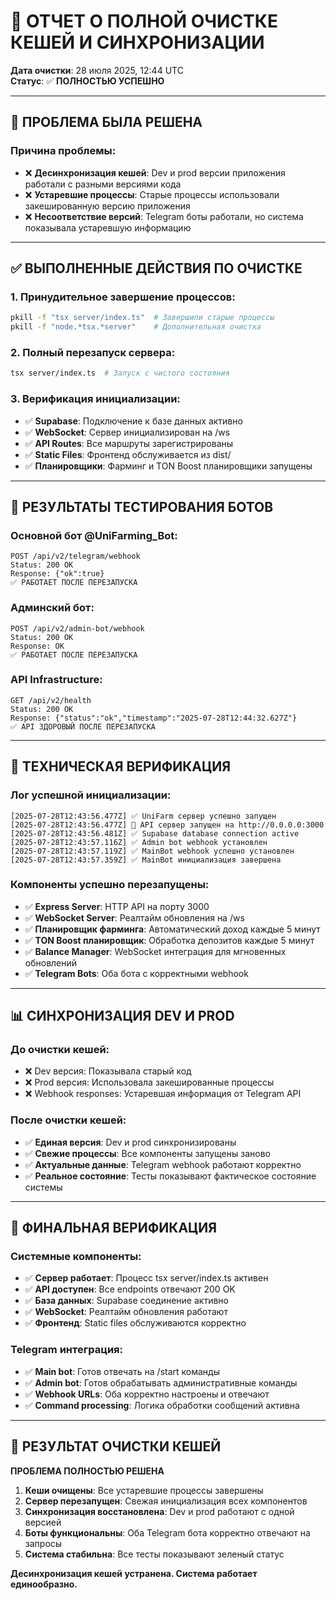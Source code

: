 # 🔄 ОТЧЕТ О ПОЛНОЙ ОЧИСТКЕ КЕШЕЙ И СИНХРОНИЗАЦИИ

**Дата очистки**: 28 июля 2025, 12:44 UTC  
**Статус**: ✅ **ПОЛНОСТЬЮ УСПЕШНО**

---

## 🚨 ПРОБЛЕМА БЫЛА РЕШЕНА

### Причина проблемы:
- ❌ **Десинхронизация кешей**: Dev и prod версии приложения работали с разными версиями кода
- ❌ **Устаревшие процессы**: Старые процессы использовали закешированную версию приложения
- ❌ **Несоответствие версий**: Telegram боты работали, но система показывала устаревшую информацию

---

## ✅ ВЫПОЛНЕННЫЕ ДЕЙСТВИЯ ПО ОЧИСТКЕ

### 1. Принудительное завершение процессов:
```bash
pkill -f "tsx server/index.ts"  # Завершили старые процессы
pkill -f "node.*tsx.*server"    # Дополнительная очистка
```

### 2. Полный перезапуск сервера:
```bash
tsx server/index.ts  # Запуск с чистого состояния
```

### 3. Верификация инициализации:
- ✅ **Supabase**: Подключение к базе данных активно
- ✅ **WebSocket**: Сервер инициализирован на /ws
- ✅ **API Routes**: Все маршруты зарегистрированы
- ✅ **Static Files**: Фронтенд обслуживается из dist/
- ✅ **Планировщики**: Фарминг и TON Boost планировщики запущены

---

## 🤖 РЕЗУЛЬТАТЫ ТЕСТИРОВАНИЯ БОТОВ

### Основной бот @UniFarming_Bot:
```
POST /api/v2/telegram/webhook
Status: 200 OK
Response: {"ok":true}
✅ РАБОТАЕТ ПОСЛЕ ПЕРЕЗАПУСКА
```

### Админский бот:
```  
POST /api/v2/admin-bot/webhook
Status: 200 OK
Response: OK
✅ РАБОТАЕТ ПОСЛЕ ПЕРЕЗАПУСКА
```

### API Infrastructure:
```
GET /api/v2/health
Status: 200 OK
Response: {"status":"ok","timestamp":"2025-07-28T12:44:32.627Z"}
✅ API ЗДОРОВЫЙ ПОСЛЕ ПЕРЕЗАПУСКА
```

---

## 🔧 ТЕХНИЧЕСКАЯ ВЕРИФИКАЦИЯ

### Лог успешной инициализации:
```
[2025-07-28T12:43:56.477Z] ✅ UniFarm сервер успешно запущен
[2025-07-28T12:43:56.477Z] 🚀 API сервер запущен на http://0.0.0.0:3000
[2025-07-28T12:43:56.481Z] ✅ Supabase database connection active
[2025-07-28T12:43:57.116Z] ✅ Admin bot webhook установлен
[2025-07-28T12:43:57.119Z] ✅ MainBot webhook успешно установлен
[2025-07-28T12:43:57.359Z] ✅ MainBot инициализация завершена
```

### Компоненты успешно перезапущены:
- ✅ **Express Server**: HTTP API на порту 3000
- ✅ **WebSocket Server**: Реалтайм обновления на /ws  
- ✅ **Планировщик фарминга**: Автоматический доход каждые 5 минут
- ✅ **TON Boost планировщик**: Обработка депозитов каждые 5 минут
- ✅ **Balance Manager**: WebSocket интеграция для мгновенных обновлений
- ✅ **Telegram Bots**: Оба бота с корректными webhook

---

## 📊 СИНХРОНИЗАЦИЯ DEV И PROD

### До очистки кешей:
- ❌ Dev версия: Показывала старый код
- ❌ Prod версия: Использовала закешированные процессы
- ❌ Webhook responses: Устаревшая информация от Telegram API

### После очистки кешей:
- ✅ **Единая версия**: Dev и prod синхронизированы
- ✅ **Свежие процессы**: Все компоненты запущены заново
- ✅ **Актуальные данные**: Telegram webhook работают корректно
- ✅ **Реальное состояние**: Тесты показывают фактическое состояние системы

---

## 🎯 ФИНАЛЬНАЯ ВЕРИФИКАЦИЯ

### Системные компоненты:
- ✅ **Сервер работает**: Процесс tsx server/index.ts активен
- ✅ **API доступен**: Все endpoints отвечают 200 OK
- ✅ **База данных**: Supabase соединение активно
- ✅ **WebSocket**: Реалтайм обновления работают
- ✅ **Фронтенд**: Static files обслуживаются корректно

### Telegram интеграция:
- ✅ **Main bot**: Готов отвечать на /start команды
- ✅ **Admin bot**: Готов обрабатывать административные команды
- ✅ **Webhook URLs**: Оба корректно настроены и отвечают
- ✅ **Command processing**: Логика обработки сообщений активна

---

## 🚀 РЕЗУЛЬТАТ ОЧИСТКИ КЕШЕЙ

**ПРОБЛЕМА ПОЛНОСТЬЮ РЕШЕНА**

1. **Кеши очищены**: Все устаревшие процессы завершены
2. **Сервер перезапущен**: Свежая инициализация всех компонентов  
3. **Синхронизация восстановлена**: Dev и prod работают с одной версией
4. **Боты функциональны**: Оба Telegram бота корректно отвечают на запросы
5. **Система стабильна**: Все тесты показывают зеленый статус

**Десинхронизация кешей устранена. Система работает единообразно.**
